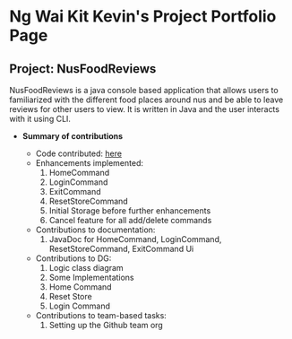 
# Ng Wai Kit Kevin's Project Portfolio Page


## Project: NusFoodReviews

NusFoodReviews is a java console based application that allows
users to familiarized with the different food places around nus and be able
to leave reviews for other users to view. It is written in Java and the user
interacts with it using CLI.


* **Summary of contributions**

  * Code contributed: [here](https://nus-cs2113-ay2021s2.github.io/tp-dashboard/?search=&sort=groupTitle&sortWithin=title&since=&timeframe=commit&mergegroup=&groupSelect=groupByRepos&breakdown=false&tabOpen=true&tabType=authorship&tabAuthor=KevinNgWK&tabRepo=AY2021S2-CS2113-T10-4%2Ftp%5Bmaster%5D&authorshipIsMergeGroup=false&authorshipFileTypes=docs~functional-code~test-code)
  * Enhancements implemented: 
    1. HomeCommand
    2. LoginCommand
    3. ExitCommand
    4. ResetStoreCommand
    5. Initial Storage before further enhancements
    6. Cancel feature for all add/delete commands
  * Contributions to documentation: 
    1. JavaDoc for HomeCommand, LoginCommand, ResetStoreCommand, ExitCommand Ui  
  * Contributions to DG: 
    1. Logic class diagram
    2. Some Implementations
    3. Home Command
    4. Reset Store
    5. Login Command
  * Contributions to team-based tasks:
    1. Setting up the Github team org
    
